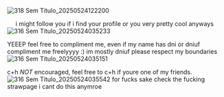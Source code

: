 ![318 Sem Título_20250524122200](https://github.com/user-attachments/assets/3a2a2b1b-21bc-4b9d-8529-fe9cbcf7e0c0)

‎ ‎ ‎ ‎ ‎
i might follow you if i find your profile or you very pretty cool anyways
![316 Sem Título_20250524035233](https://github.com/user-attachments/assets/48c83844-3a0b-4c2c-a541-3745a8cb7af8)

YEEEP feel free to compliment me, even if my name has dni or dniuf compliment me freelyyyy :)
im mostly dniuf please respect my boundaries
![316 Sem Título_20250524035151](https://github.com/user-attachments/assets/3824d004-1821-4f26-a2bc-8466809c8544)

c+h *NOT* encouraged, feel free to c+h if youre one of my friends.
![316 Sem Título_20250524035542](https://github.com/user-attachments/assets/30c491cd-b796-4a89-9b53-df9aa2fd79fa)
for fucks sake check the fucking strawpage i cant do this anymroe
<!--
**TOXICGASLEAK/TOXICGASLEAK** is a ✨ _special_ ✨ repository because its `README.md` (this file) appears on your GitHub profile.

Here are some ideas to get you started:

- 🔭 I’m currently working on ...
- 🌱 I’m currently learning ...
- 👯 I’m looking to collaborate on ...
- 🤔 I’m looking for help with ...
- 💬 Ask me about ...
- 📫 How to reach me: ...
- 😄 Pronouns: ...
- ⚡ Fun fact: ...
-->
